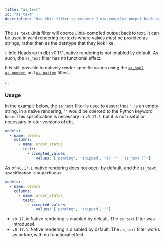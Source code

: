 ```yaml
---
title: "as_text"
id: "as_text"
description: "Use this filter to convert Jinja-compiled output back to text."
---
```


The `as_text` Jinja filter will coerce Jinja-compiled output back to text. It
can be used in yaml rendering contexts where values _must_ be provided as
strings, rather than as the datatype that they look like.

:::info Heads up
In dbt v0.17.1, native rendering is not enabled by default. As such, 
the `as_text` filter has no functional effect.

It is still possible to natively render specific values using the [`as_bool`](as_bool), 
[`as_number`](as_number), and [`as_native`](as_native) filters. 

:::

### Usage

In the example below, the `as_text` filter is used to assert that `''` is an
empty string. In a native rendering, `''` would be coerced to the Python 
keyword `None`. This specification is necessary in `v0.17.0`, but it is not
useful or necessary in later versions of dbt.

<File name='schema.yml'>

```yml
models:
  - name: orders
    columns:
      - name: order_status
        tests:
          - accepted_values:
              values: ['pending', 'shipped', "{{ '' | as_text }}"]

```

</File>

As of `v0.17.1`, native rendering does not occur by default, and the `as_text`
specification is superfluous.

<File name='schema.yml'>

```yml
models:
  - name: orders
    columns:
      - name: order_status
        tests:
          - accepted_values:
              values: ['pending', 'shipped', '']
```

</File>

<Changelog>

* `v0.17.0`: Native rendering is enabled by default. The `as_text` filter was 
introduced.
* `v0.17.1`: Native rendering is disabled by default. The `as_text` filter works
as before, with no functional effect.

</Changelog>
